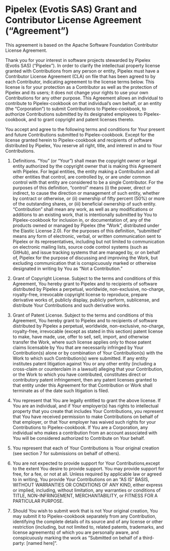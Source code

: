 # Pipelex (Evotis SAS) Grant and Contributor License Agreement (“Agreement”)

This agreement is based on the Apache Software Foundation Contributor License
Agreement.

Thank you for your interest in software projects stewarded by Pipelex
(Evotis SAS) (“Pipelex”). In order to clarify the intellectual property
license granted with Contributions from any person or entity, Pipelex must
have a Contributor License Agreement (CLA) on file that has been agreed to by
each Contributor, indicating agreement to the license terms below. This license
is for your protection as a Contributor as well as the protection of Pipelex
and its users; it does not change your rights to use your own Contributions for
any other purpose. This Agreement allows an individual to contribute to
Pipelex-cookbook on that individual’s own behalf, or an entity (the “Corporation”) to
submit Contributions to Pipelex-cookbook, to authorize Contributions submitted by its
designated employees to Pipelex-cookbook, and to grant copyright and patent licenses
thereto.

You accept and agree to the following terms and conditions for Your present and
future Contributions submitted to Pipelex-cookbook. Except for the license granted
herein to Pipelex-cookbook and recipients of software distributed by Pipelex, You
reserve all right, title, and interest in and to Your Contributions.

1. Definitions. “You” (or “Your”) shall mean the copyright owner or legal
   entity authorized by the copyright owner that is making this Agreement with
   Pipelex. For legal entities, the entity making a Contribution and all
   other entities that control, are controlled by, or are under common control
   with that entity are considered to be a single Contributor. For the purposes
   of this definition, “control” means (i) the power, direct or indirect, to
   cause the direction or management of such entity, whether by contract or
   otherwise, or (ii) ownership of fifty percent (50%) or more of the
   outstanding shares, or (iii) beneficial ownership of such entity.
   “Contribution” shall mean any work, as well as any modifications or
   additions to an existing work, that is intentionally submitted by You to
   Pipelex-cookbook for inclusion in, or documentation of, any of the products owned
   or managed by Pipelex (the “Work”, distributed under the Elastic License 2.0).
   For the purposes of this definition, “submitted” means any form of electronic,
   verbal, or written communication sent to Pipelex or its representatives,
   including but not limited to communication on electronic mailing lists,
   source code control systems (such as GitHub), and issue tracking systems
   that are managed by, or on behalf of, Pipelex for the purpose of discussing
   and improving the Work, but excluding communication that is conspicuously
   marked or otherwise designated in writing by You as “Not a Contribution.”

2. Grant of Copyright License. Subject to the terms and conditions of this
   Agreement, You hereby grant to Pipelex and to recipients of software
   distributed by Pipelex a perpetual, worldwide, non-exclusive, no-charge,
   royalty-free, irrevocable copyright license to reproduce, prepare derivative
   works of, publicly display, publicly perform, sublicense, and distribute
   Your Contributions and such derivative works.

3. Grant of Patent License. Subject to the terms and conditions of this
   Agreement, You hereby grant to Pipelex and to recipients of software
   distributed by Pipelex a perpetual, worldwide, non-exclusive, no-charge,
   royalty-free, irrevocable (except as stated in this section) patent license
   to make, have made, use, offer to sell, sell, import, and otherwise transfer
   the Work, where such license applies only to those patent claims licensable
   by You that are necessarily infringed by Your Contribution(s) alone or by
   combination of Your Contribution(s) with the Work to which such
   Contribution(s) were submitted. If any entity institutes patent litigation
   against You or any other entity (including a cross-claim or counterclaim in
   a lawsuit) alleging that your Contribution, or the Work to which you have
   contributed, constitutes direct or contributory patent infringement, then
   any patent licenses granted to that entity under this Agreement for that
   Contribution or Work shall terminate as of the date such litigation is
   filed.

4. You represent that You are legally entitled to grant the above license. If
   You are an individual, and if Your employer(s) has rights to intellectual
   property that you create that includes Your Contributions, you represent
   that You have received permission to make Contributions on behalf of that
   employer, or that Your employer has waived such rights for your
   Contributions to Pipelex-cookbook. If You are a Corporation, any individual who
   makes a contribution from an account associated with You will be considered
   authorized to Contribute on Your behalf.

5. You represent that each of Your Contributions is Your original creation (see
   section 7 for submissions on behalf of others).

6. You are not expected to provide support for Your Contributions,except to the
   extent You desire to provide support. You may provide support for free, for
   a fee, or not at all. Unless required by applicable law or agreed to in
   writing, You provide Your Contributions on an “AS IS” BASIS, WITHOUT
   WARRANTIES OR CONDITIONS OF ANY KIND, either express or implied, including,
   without limitation, any warranties or conditions of TITLE, NON-INFRINGEMENT,
   MERCHANTABILITY, or FITNESS FOR A PARTICULAR PURPOSE.

7. Should You wish to submit work that is not Your original creation, You may
   submit it to Pipelex-cookbook separately from any Contribution, identifying the
   complete details of its source and of any license or other restriction
   (including, but not limited to, related patents, trademarks, and license
   agreements) of which you are personally aware, and conspicuously marking the
   work as “Submitted on behalf of a third-party: [named here]”.
